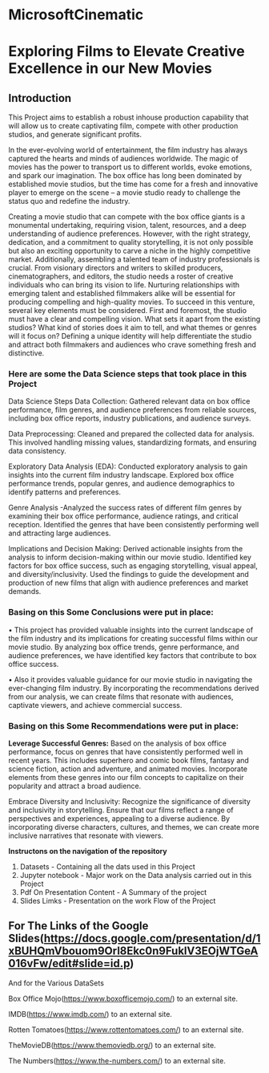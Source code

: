 # MicrosoftCinematic
# Exploring Films to Elevate Creative Excellence in our New Movies

 ## <b> Introduction </b>

 This Project aims to establish a robust inhouse production capability that will allow us to create captivating film, compete with other production studios, and generate significant profits.
 
 
In the ever-evolving world of entertainment, the film industry has always captured the hearts and minds of audiences worldwide. The magic of movies has the power to transport us to different worlds, evoke emotions, and spark our imagination. The box office has long been dominated by established movie studios, but the time has come for a fresh and innovative player to emerge on the scene – a movie studio ready to challenge the status quo and redefine the industry. 

Creating a movie studio that can compete with the box office giants is a monumental undertaking, requiring vision, talent, resources, and a deep understanding of audience preferences. However, with the right strategy, dedication, and a commitment to quality storytelling, it is not only possible but also an exciting opportunity to carve a niche in the highly competitive market.
Additionally, assembling a talented team of industry professionals is crucial. From visionary directors and writers to skilled producers, cinematographers, and editors, the studio needs a roster of creative individuals who can bring its vision to life. Nurturing relationships with emerging talent and established filmmakers alike will be essential for producing compelling and high-quality movies.
To succeed in this venture, several key elements must be considered. First and foremost, the studio must have a clear and compelling vision. What sets it apart from the existing studios? What kind of stories does it aim to tell, and what themes or genres will it focus on? Defining a unique identity will help differentiate the studio and attract both filmmakers and audiences who crave something fresh and distinctive.


### <b> Here are some the Data Science steps that took place in this Project </b>


Data Science Steps
Data Collection: Gathered relevant data on box office performance, film genres, and audience preferences from reliable sources, including box office reports, industry publications, and audience surveys.

Data Preprocessing: Cleaned and prepared the collected data for analysis. This involved handling missing values, standardizing formats, and ensuring data consistency.

Exploratory Data Analysis (EDA): Conducted exploratory analysis to gain insights into the current film industry landscape. Explored box office performance trends, popular genres, and audience demographics to identify patterns and preferences.

Genre Analysis -Analyzed the success rates of different film genres by examining their box office performance, audience ratings, and critical reception. Identified the genres that have been consistently performing well and attracting large audiences.

Implications and Decision Making: Derived actionable insights from the analysis to inform decision-making within our movie studio. Identified key factors for box office success, such as engaging storytelling, visual appeal, and diversity/inclusivity. Used the findings to guide the development and production of new films that align with audience preferences and market demands.
### Basing on this Some Conclusions were put in place:

•	This project has provided valuable insights into the current landscape of the film industry and its implications for creating successful films within our movie studio. By analyzing box office trends, genre performance, and audience preferences, we have identified key factors that contribute to box office success.

•	Also it provides valuable guidance for our movie studio in navigating the ever-changing film industry. By incorporating the recommendations derived from our analysis, we can create films that resonate with audiences, captivate viewers, and achieve commercial success.

### Basing on this Some Recommendations were put in place:

<b>Leverage Successful Genres:</b> Based on the analysis of box office performance, focus on genres that have consistently performed well in recent years. This includes superhero and comic book films, fantasy and science fiction, action and adventure, and animated movies. Incorporate elements from these genres into our film concepts to capitalize on their popularity and attract a broad audience.

Embrace Diversity and Inclusivity: Recognize the significance of diversity and inclusivity in storytelling. Ensure that our films reflect a range of perspectives and experiences, appealing to a diverse audience. By incorporating diverse characters, cultures, and themes, we can create more inclusive narratives that resonate with viewers.

<b> Instructons on the navigation of the repository </b>
1. Datasets - Containing all the dats used in this Project
2. Jupyter notebook - Major work on the Data analysis carried out in this Project
3. Pdf On Presentation Content - A Summary of the project
4. Slides Limks - Presentation on the work Flow of the Project

## For The Links of the Google Slides(https://docs.google.com/presentation/d/1xBUHQmVbouom9Orl8Ekc0n9FuklV3EOjWTGeA016vFw/edit#slide=id.p)

And for the Various DataSets

Box Office Mojo(https://www.boxofficemojo.com/) to an external site.

IMDB(https://www.imdb.com/) to an external site.

Rotten Tomatoes(https://www.rottentomatoes.com/) to an external site.

TheMovieDB(https://www.themoviedb.org/) to an external site.

The Numbers(https://www.the-numbers.com/) to an external site.
